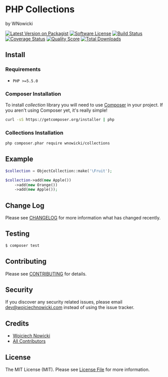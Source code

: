 # PHP Collections
by WNowicki

[![Latest Version on Packagist][ico-version]][link-packagist]
[![Software License][ico-license]](LICENSE.md)
[![Build Status][ico-travis]][link-travis]
[![Coverage Status][ico-scrutinizer]][link-scrutinizer]
[![Quality Score][ico-code-quality]][link-code-quality]
[![Total Downloads][ico-downloads]][link-downloads]

## Install

### Requirements
- `PHP >=5.5.0`

### Composer Installation
To install *collection* library you will need to use [Composer](http://getcomposer.org/) in your project. If you aren't using Composer yet, it's really simple!
```bash
curl -sS https://getcomposer.org/installer | php
```

### Collections Installation
```bash
php composer.phar require wnowicki/collections
```

## Example

```php
$collection = ObjectCollection::make('\Fruit');

$collection->add(new Apple())
    ->add(new Orange())
    ->add(new Apple());
```

## Change Log

Please see [CHANGELOG](CHANGELOG.md) for more information what has changed recently.

## Testing

``` bash
$ composer test
```

## Contributing

Please see [CONTRIBUTING](CONTRIBUTING.md) for details.

## Security

If you discover any security related issues, please email dev@wojciechnowicki.com instead of using the issue tracker.

## Credits

- [Wojciech Nowicki][link-author]
- [All Contributors][link-contributors]

## License

The MIT License (MIT). Please see [License File](LICENSE.md) for more information.

[ico-version]: https://img.shields.io/packagist/v/wnowicki/collections.svg?style=flat-square
[ico-license]: https://img.shields.io/badge/license-MIT-brightgreen.svg?style=flat-square
[ico-travis]: https://img.shields.io/travis/wnowicki/collections/master.svg?style=flat-square
[ico-scrutinizer]: https://img.shields.io/scrutinizer/coverage/g/wnowicki/collections.svg?style=flat-square
[ico-code-quality]: https://img.shields.io/scrutinizer/g/wnowicki/collections.svg?style=flat-square
[ico-downloads]: https://img.shields.io/packagist/dt/wnowicki/collections.svg?style=flat-square

[link-packagist]: https://packagist.org/packages/wnowicki/collections
[link-travis]: https://travis-ci.org/wnowicki/collections
[link-scrutinizer]: https://scrutinizer-ci.com/g/wnowicki/collections/code-structure
[link-code-quality]: https://scrutinizer-ci.com/g/wnowicki/collections
[link-downloads]: https://packagist.org/packages/wnowicki/collections
[link-author]: https://github.com/wnowicki
[link-contributors]: ../../contributors
